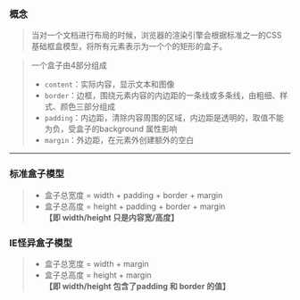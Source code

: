 ### 概念
> 当对一个文档进行布局的时候，浏览器的渲染引擎会根据标准之一的CSS 基础框盒模型，将所有元素表示为一个个的矩形的盒子。  

> 一个盒子由4部分组成  
> - ```content```：实际内容，显示文本和图像
> - ```border```：边框，围绕元素内容的内边距的一条线或多条线，由粗细、样式、颜色三部分组成
> - ```padding```：内边距，清除内容周围的区域，内边距是透明的，取值不能为负，受盒子的background 属性影响
> - ```margin```：外边距，在元素外创建额外的空白

-----------------------

### 标准盒子模型
> - 盒子总宽度 = width + padding + border + margin  
> - 盒子总高度 = height + padding + border + margin  
> **【即 width/height 只是内容宽/高度】**

### IE怪异盒子模型
> - 盒子总宽度 = width + margin  
> - 盒子总高度 = height + margin  
> **【即 width/height 包含了padding 和 border 的值】**